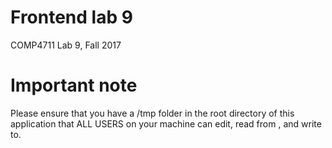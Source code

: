 # Frontend lab 9
COMP4711 Lab 9, Fall 2017

# Important note
Please ensure that you have a /tmp folder in the root directory of this application that ALL USERS on your machine can edit, read from , and write to.
